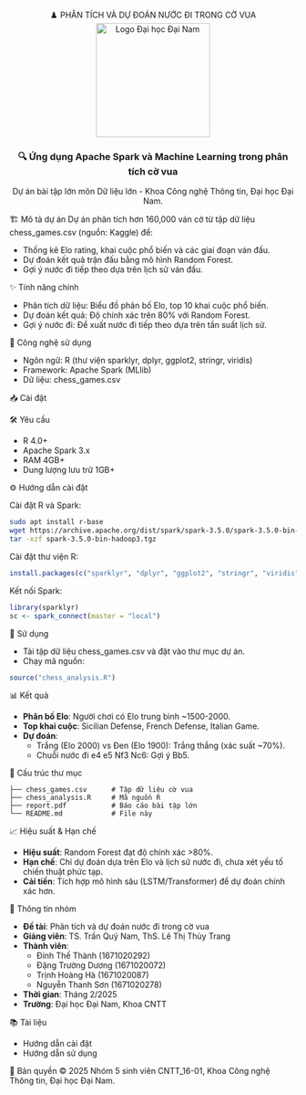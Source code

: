 <div align="center">
♟️ PHÂN TÍCH VÀ DỰ ĐOÁN NƯỚC ĐI TRONG CỜ VUA
</div> <div align="center"> <img src="images/logo.png" alt="Logo Đại học Đại Nam" width="200"/> </div> <h3 align="center">🔍 Ứng dụng Apache Spark và Machine Learning trong phân tích cờ vua</h3> <p align="center"> Dự án bài tập lớn môn Dữ liệu lớn - Khoa Công nghệ Thông tin, Đại học Đại Nam. </p>

🏗️ Mô tả dự án
Dự án phân tích hơn 160,000 ván cờ từ tập dữ liệu chess_games.csv (nguồn: Kaggle) để:

- Thống kê Elo rating, khai cuộc phổ biến và các giai đoạn ván đấu.
- Dự đoán kết quả trận đấu bằng mô hình Random Forest.
- Gợi ý nước đi tiếp theo dựa trên lịch sử ván đấu.

✨ Tính năng chính
- Phân tích dữ liệu: Biểu đồ phân bố Elo, top 10 khai cuộc phổ biến.
- Dự đoán kết quả: Độ chính xác trên 80% với Random Forest.
- Gợi ý nước đi: Đề xuất nước đi tiếp theo dựa trên tần suất lịch sử.

🔧 Công nghệ sử dụng
- Ngôn ngữ: R (thư viện sparklyr, dplyr, ggplot2, stringr, viridis)
- Framework: Apache Spark (MLlib)
- Dữ liệu: chess_games.csv

📥 Cài đặt

🛠️ Yêu cầu
- R 4.0+
- Apache Spark 3.x
- RAM 4GB+
- Dung lượng lưu trữ 1GB+

⚙️ Hướng dẫn cài đặt

Cài đặt R và Spark:
```bash
sudo apt install r-base
wget https://archive.apache.org/dist/spark/spark-3.5.0/spark-3.5.0-bin-hadoop3.tgz
tar -xzf spark-3.5.0-bin-hadoop3.tgz
```

Cài đặt thư viện R:
```r
install.packages(c("sparklyr", "dplyr", "ggplot2", "stringr", "viridis"))
```

Kết nối Spark:
```r
library(sparklyr)
sc <- spark_connect(master = "local")
```

🚀 Sử dụng
- Tải tập dữ liệu chess_games.csv và đặt vào thư mục dự án.
- Chạy mã nguồn:
```r
source("chess_analysis.R")
```

📊 Kết quả
- **Phân bố Elo**: Người chơi có Elo trung bình ~1500-2000.
- **Top khai cuộc**: Sicilian Defense, French Defense, Italian Game.
- **Dự đoán**:
  - Trắng (Elo 2000) vs Đen (Elo 1900): Trắng thắng (xác suất ~70%).
  - Chuỗi nước đi e4 e5 Nf3 Nc6: Gợi ý Bb5.

📂 Cấu trúc thư mục
```
├── chess_games.csv      # Tập dữ liệu cờ vua
├── chess_analysis.R     # Mã nguồn R
├── report.pdf           # Báo cáo bài tập lớn
└── README.md            # File này
```

📈 Hiệu suất & Hạn chế
- **Hiệu suất**: Random Forest đạt độ chính xác >80%.
- **Hạn chế**: Chỉ dự đoán dựa trên Elo và lịch sử nước đi, chưa xét yếu tố chiến thuật phức tạp.
- **Cải tiến**: Tích hợp mô hình sâu (LSTM/Transformer) để dự đoán chính xác hơn.

📝 Thông tin nhóm
- **Đề tài**: Phân tích và dự đoán nước đi trong cờ vua
- **Giảng viên**: TS. Trần Quý Nam, ThS. Lê Thị Thùy Trang
- **Thành viên**:
  - Đinh Thế Thành (1671020292)
  - Đặng Trường Dương (1671020072)
  - Trịnh Hoàng Hà (1671020087)
  - Nguyễn Thanh Sơn (1671020278)
- **Thời gian**: Tháng 2/2025
- **Trường**: Đại học Đại Nam, Khoa CNTT

📚 Tài liệu
- Hướng dẫn cài đặt
- Hướng dẫn sử dụng

📝 Bản quyền
© 2025 Nhóm 5 sinh viên CNTT_16-01, Khoa Công nghệ Thông tin, Đại học Đại Nam.


